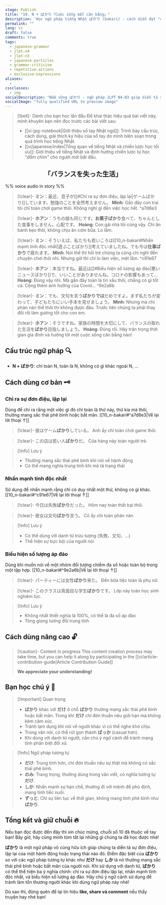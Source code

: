 ```yaml
---
stage: Publish
title: "10. N + ばかり「Cuộc sống mất cân bằng」"
description: 'Học ngữ pháp tiếng Nhật ばかり (bakari) - cách diễn đạt "chỉ toàn là" khi muốn thể hiện sự đơn điệu, lặp lại. Bao gồm cấu trúc, cách dùng và ví dụ chi tiết cho JLPT N4-N3.'
permalink: ""
lang: vi
draft: false
comments: true
tags:
  - japanese-grammar
  - jlpt-n4  
  - jlpt-n3
  - japanese-particles
  - grammar-criticism
  - repetitive-actions
  - exclusive-expressions
aliases:
  - 
cssclasses:
  - img
socialDescription: "Nắm vững ばかり - ngữ pháp JLPT N4-N3 giúp diễn tả sự lặp lại và thể hiện thái độ phê bình một cách tự nhiên."
socialImage: "fully qualified URL to preview image"
---
```


> [!bell]- Dành cho bạn học lần đầu
> Để khai thác hiệu quả bài viết này, mình khuyên bạn nên đọc trước các bài viết sau:
> - [[vi-jpg-notebook|Giới thiệu sổ tay Nhật ngữ]]: Trình bày cấu trúc, cách dùng, giải thích ký hiệu của sổ tay do mình biên soạn trong quá trình học tiếng Nhật.   
> - [[vi/japanese/index|Tổng quan về tiếng Nhật và chiến lược học tối ưu]]: Giới thiệu về tiếng Nhật và định hướng chiến lược tự học *"đắm chìm"* cho người mới bắt đầu.

<h2 style="text-align:center">「バランスを失った生活」</h2>

%% voice audio in story %%

> [!clear]- **ミン**：最近、息子が[[#Chỉ ra sự đơn điệu, lặp lại|ゲームばかり]]しています。勉強のことを全然考えません。
> **Minh**: Gần đây con trai tôi chỉ toàn chơi game thôi. Không nghĩ gì đến việc học hết.
^a7d8e3

> [!clear]- **ホアン**：うちの娘も同じです。**お菓子ばかり**食べて、ちゃんとした食事をしません。心配です。
> **Hoàng**: Con gái nhà tôi cũng vậy. Chỉ ăn bánh kẹo thôi, không chịu ăn cơm bữa. Lo lắm.

> [!clear]- **ミン**：そういえば、私たちも若いころは[[10_n-bakari#Nhấn mạnh tính độc nhất|遊ぶことばかり]]考えていましたね。でも今は**仕事ばかり**で疲れます。
> **Minh**: Nói thế thì hồi trẻ chúng ta cũng chỉ nghĩ đến chuyện chơi thôi nhỉ. Nhưng giờ thì chỉ lo làm việc, mệt lắm.
^c91e67

> [!clear]- **ホアン**：本当ですね。最近は[[#Biểu hiện số lượng áp đảo|悪いニュースばかり]]で、いいことがありませんね。コロナの影響もあって...
> **Hoàng**: Đúng vậy nhỉ. Mà gần đây toàn là tin xấu thôi, chẳng có gì tốt cả. Cộng thêm ảnh hưởng của Covid...
^9e2a6b

> [!clear]- **ミン**：でも、文句を言う**ばかりでは**だめですよ。まず私たちが変わって、子どもたちにいい手本を見せましょう。
> **Minh**: Nhưng mà chỉ phàn nàn thế thôi thì không được đâu. Trước tiên chúng ta phải thay đổi rồi làm gương tốt cho con em.

> [!clear]- **ホアン**：そうですね。家族の時間を大切にして、バランスの取れた生活を**ばかり**目指しましょう。
> **Hoàng**: Đúng rồi. Hãy trân trọng thời gian gia đình và hướng tới một cuộc sống cân bằng nào!

## Cấu trúc ngữ pháp 🔍
- **N + ばかり**: chỉ toàn N, toàn là N, không có gì khác ngoài N, ...

## Cách dùng cơ bản 🗝️

### Chỉ ra sự đơn điệu, lặp lại
Dùng để chỉ ra rằng một việc gì đó chỉ toàn là thứ này, thứ kia mà thôi, thường mang sắc thái phê bình hoặc bất mãn. [[10_n-bakari#^a7d8e3|Về lại lời thoại ↑]]

> [!clear]- 彼はゲーム**ばかり**している。
> Anh ấy chỉ toàn chơi game thôi.

> [!clear]- この店は若い人**ばかり**だ。
> Cửa hàng này toàn người trẻ.

> [!info] Lưu ý
> - Thường mang sắc thái phê bình khi nói về hành động
> - Có thể mang nghĩa trung tính khi mô tả trạng thái

### Nhấn mạnh tính độc nhất
Sử dụng để nhấn mạnh rằng chỉ có duy nhất một thứ, không có gì khác. [[10_n-bakari#^c91e67|Về lại lời thoại ↑]]

> [!clear]- 今日は失敗**ばかり**だった。
> Hôm nay toàn thất bại thôi.

> [!clear]- 彼女は文句**ばかり**言う。
> Cô ấy chỉ toàn phàn nàn.

> [!info] Lưu ý
> - Có thể dùng với danh từ trừu tượng (失敗、文句、...)
> - Thể hiện sự bực bội của người nói

### Biểu hiện số lượng áp đảo
Dùng khi muốn nói về một nhóm đối tượng chiếm đa số hoặc toàn bộ trong một tập hợp. [[10_n-bakari#^9e2a6b|Về lại lời thoại ↑]]

> [!clear]- パーティーには女性**ばかり**来た。
> Đến bữa tiệc toàn là phụ nữ.

> [!clear]- このクラスは真面目な学生**ばかり**です。
> Lớp này toàn học sinh nghiêm túc.

> [!info] Lưu ý
> - Không nhất thiết nghĩa là 100%, có thể là đa số áp đảo
> - Tông giọng tương đối trung tính

## Cách dùng nâng cao 🔓

> [!caution]- Content in progress
> This content creation process may take time, but you can help it along by participating in the [[vi/article-contribution-guide|Article Contribution Guide]]
>
> **We appreciate your understanding!**

## Bạn học chú ý 👀

> [!important] Quan trọng
> - **ばかり** khác với **だけ** ở chỗ **ばかり** thường mang sắc thái phê bình hoặc bất mãn. Trong khi **だけ** chỉ đơn thuần nêu giới hạn mà không kèm cảm xúc. 
> - Tránh lạm dụng khi nói về người khác vì có thể nghe khó chịu.
> - Trong văn nói, có thể rút gọn thành **ばっか** (casual hơn).
> - Khi dùng với danh từ người, cần chú ý ngữ cảnh để tránh mang tính phân biệt đối xử.

> [!info] Ngữ pháp tương tự
> - **だけ**: Trung tính hơn, chỉ đơn thuần nêu sự thật mà không có sắc thái phê bình.
> - **のみ**: Trang trọng, thường dùng trong văn viết, có nghĩa tương tự **だけ**.
> - **しか**: Nhấn mạnh sự hạn chế, thường đi với mệnh đề phủ định, mang tính tiếc nuối.
> - **ずっと**: Chỉ sự liên tục về thời gian, không mang tính phê bình như **ばかり**.

## Tổng kết và giữ chuỗi 🔥
Nếu bạn đọc được đến đây thì xin chúc mừng, chuỗi số 10 đã thuộc về tay bạn! Bây giờ, hãy cùng mình tóm tắt lại những gì chúng ta đã học được nhé!

**ばかり** là một ngữ pháp vô cùng hữu ích giúp chúng ta diễn tả sự đơn điệu, lặp lại của một hành động hoặc trạng thái nào đó. Điểm đặc biệt của **ばかり** so với các ngữ pháp tương tự khác như **だけ** hay **しか** là nó thường mang sắc thái phê bình hoặc bất mãn của người nói. Khi sử dụng với danh từ, **ばかり** có thể thể hiện ba ý nghĩa chính: chỉ ra sự đơn điệu lặp lại, nhấn mạnh tính độc nhất, và biểu hiện số lượng áp đảo. Hãy chú ý ngữ cảnh sử dụng để tránh làm tổn thương người khác khi dùng ngữ pháp này nhé!

Dù sao thì, đừng quên để lại tín hiệu **like, share và comment** nếu thấy truyện hay nhé bạn!
